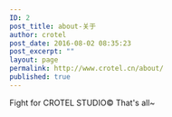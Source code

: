 ```yaml
---
ID: 2
post_title: about-关于
author: crotel
post_date: 2016-08-02 08:35:23
post_excerpt: ""
layout: page
permalink: http://www.crotel.cn/about/
published: true
---
```

Fight for CROTEL STUDIO© That's all~